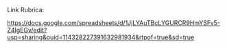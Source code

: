Link Rubrica:

https://docs.google.com/spreadsheets/d/1JjLYAuTBcLYGURCR9HmYSFv5-Z4lgEGv/edit?usp=sharing&ouid=114328227391632981934&rtpof=true&sd=true
